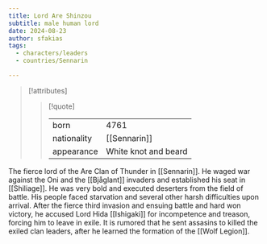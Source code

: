 ```yaml
---
title: Lord Are Shinzou
subtitle: male human lord
date: 2024-08-23
author: sfakias
tags:
  - characters/leaders
  - countries/Sennarin

---
```

> [!attributes]
> 
> > [!quote]
> >
> > | | |
> > | --- | --- |
> > | born | 4761 |
> > | nationality | [[Sennarin]] |
> > | appearance | White knot and beard |

The fierce lord of the Are Clan of Thunder in [[Sennarin]]. He waged war against the Oni and the [[Bjåglant]] invaders and established his seat in [[Shiliage]]. He was very bold and executed deserters from the field of battle. His people faced starvation and several other harsh difficulties upon arrival. After the fierce third invasion and ensuing battle and hard won victory, he accused Lord Hida [[Ishigaki]] for incompetence and treason, forcing him to leave in exile. It is rumored that he sent assasins to killed the exiled clan leaders, after he learned the formation of the [[Wolf Legion]].